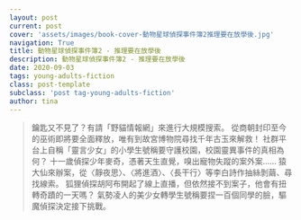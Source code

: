 ```yaml
---
layout: post
current: post
cover: 'assets/images/book-cover-動物星球偵探事件簿2推理要在放學後.jpg'
navigation: True
title: 動物星球偵探事件簿2 - 推理要在放學後
description: 動物星球偵探事件簿2 - 推理要在放學後
date: 2020-09-03
tags: young-adults-fiction
class: post-template
subclass: 'post tag-young-adults-fiction'
author: tina
---
```


> 鑰匙又不見了？有請「野貓情報網」來進行大規模搜索。
> 從商朝封印至今的巫術即將要全面釋放，唯有到故宮博物院尋找千年古玉來解救！
> 社群平台上自稱「靈言少女」的小學生號稱要守護校園，校園靈異事件的真相為何？
> 十一歲偵探少年麥奇，憑著天生直覺，嗅出寵物失蹤的案外案……
> 猿大仙來辦案，從〈靜夜思〉、〈將進酒〉、〈長干行〉等李白詩作抽絲剝繭、尋找線索。
> 狐狸偵探胡阿布開起了線上直播，但依然接不到案子，他會有扭轉奇蹟的一天嗎？
> 氣勢凌人的美少女轉學生號稱要捏一百個同學的臉，驅魔偵探決定接下挑戰。